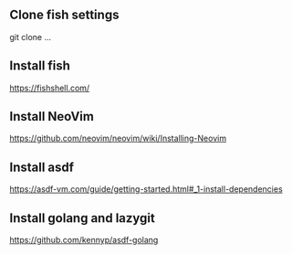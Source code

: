 ## Clone fish settings
git clone ...

## Install fish
https://fishshell.com/

## Install NeoVim
https://github.com/neovim/neovim/wiki/Installing-Neovim

## Install asdf
https://asdf-vm.com/guide/getting-started.html#_1-install-dependencies

## Install golang and lazygit
https://github.com/kennyp/asdf-golang


